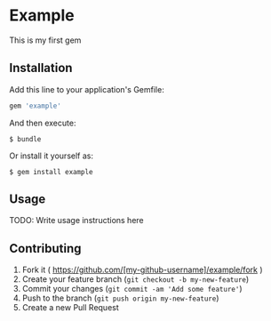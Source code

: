 # Example

This is my first gem

## Installation

Add this line to your application's Gemfile:

```ruby
gem 'example'
```

And then execute:

    $ bundle

Or install it yourself as:

    $ gem install example

## Usage

TODO: Write usage instructions here

## Contributing

1. Fork it ( https://github.com/[my-github-username]/example/fork )
2. Create your feature branch (`git checkout -b my-new-feature`)
3. Commit your changes (`git commit -am 'Add some feature'`)
4. Push to the branch (`git push origin my-new-feature`)
5. Create a new Pull Request
